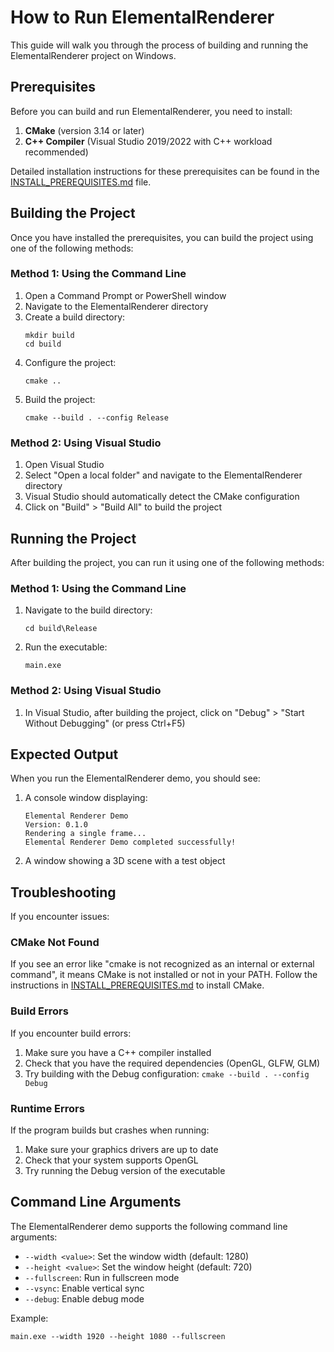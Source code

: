 # How to Run ElementalRenderer

This guide will walk you through the process of building and running the ElementalRenderer project on Windows.

## Prerequisites

Before you can build and run ElementalRenderer, you need to install:

1. **CMake** (version 3.14 or later)
2. **C++ Compiler** (Visual Studio 2019/2022 with C++ workload recommended)

Detailed installation instructions for these prerequisites can be found in the [INSTALL_PREREQUISITES.md](INSTALL_PREREQUISITES.md) file.

## Building the Project

Once you have installed the prerequisites, you can build the project using one of the following methods:

### Method 1: Using the Command Line

1. Open a Command Prompt or PowerShell window
2. Navigate to the ElementalRenderer directory
3. Create a build directory:
   ```
   mkdir build
   cd build
   ```
4. Configure the project:
   ```
   cmake ..
   ```
5. Build the project:
   ```
   cmake --build . --config Release
   ```

### Method 2: Using Visual Studio

1. Open Visual Studio
2. Select "Open a local folder" and navigate to the ElementalRenderer directory
3. Visual Studio should automatically detect the CMake configuration
4. Click on "Build" > "Build All" to build the project

## Running the Project

After building the project, you can run it using one of the following methods:

### Method 1: Using the Command Line

1. Navigate to the build directory:
   ```
   cd build\Release
   ```
2. Run the executable:
   ```
   main.exe
   ```

### Method 2: Using Visual Studio

1. In Visual Studio, after building the project, click on "Debug" > "Start Without Debugging" (or press Ctrl+F5)

## Expected Output

When you run the ElementalRenderer demo, you should see:

1. A console window displaying:
   ```
   Elemental Renderer Demo
   Version: 0.1.0
   Rendering a single frame...
   Elemental Renderer Demo completed successfully!
   ```
2. A window showing a 3D scene with a test object

## Troubleshooting

If you encounter issues:

### CMake Not Found

If you see an error like "cmake is not recognized as an internal or external command", it means CMake is not installed or not in your PATH. Follow the instructions in [INSTALL_PREREQUISITES.md](INSTALL_PREREQUISITES.md) to install CMake.

### Build Errors

If you encounter build errors:
1. Make sure you have a C++ compiler installed
2. Check that you have the required dependencies (OpenGL, GLFW, GLM)
3. Try building with the Debug configuration: `cmake --build . --config Debug`

### Runtime Errors

If the program builds but crashes when running:
1. Make sure your graphics drivers are up to date
2. Check that your system supports OpenGL
3. Try running the Debug version of the executable

## Command Line Arguments

The ElementalRenderer demo supports the following command line arguments:

- `--width <value>`: Set the window width (default: 1280)
- `--height <value>`: Set the window height (default: 720)
- `--fullscreen`: Run in fullscreen mode
- `--vsync`: Enable vertical sync
- `--debug`: Enable debug mode

Example:
```
main.exe --width 1920 --height 1080 --fullscreen
```